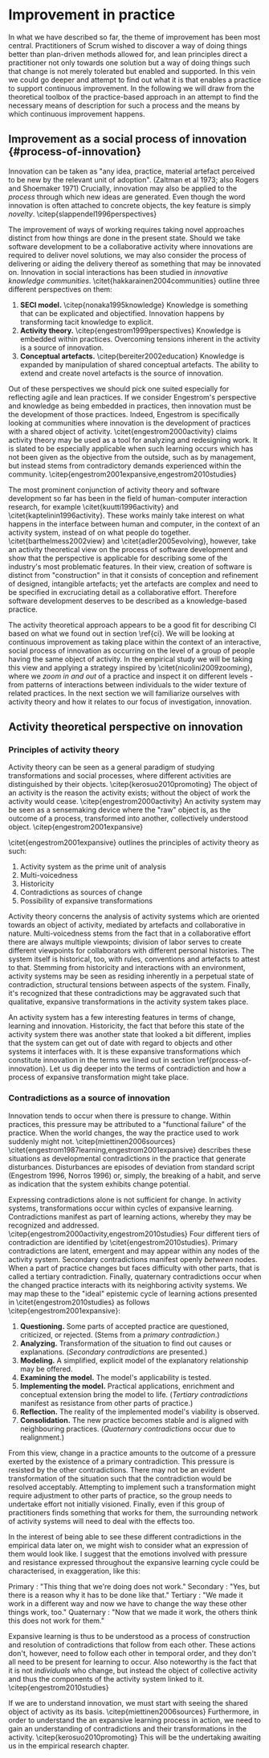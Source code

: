 
# Improvement in practice

In what we have described so far, the theme of improvement has been most central. Practitioners of Scrum wished to discover a way of doing things better than plan-driven methods allowed for, and lean principles direct a practitioner not only towards one solution but a way of doing things such that change is not merely tolerated but enabled and supported. In this vein we could go deeper and attempt to find out what it is that enables a practice to support continuous improvement. In the following we will draw from the theoretical toolbox of the practice-based approach in an attempt to find the necessary means of description for such a process and the means by which continuous improvement happens.

## Improvement as a social process of innovation {#process-of-innovation}

Innovation can be taken as "any idea, practice, material artefact perceived to be new by the relevant unit of adoption". <!-- FIXME: Sources --> (Zaltman et al 1973; also Rogers and Shoemaker 1971) Crucially, innovation may also be applied to the *process* through which new ideas are generated. Even though the word innovation is often attached to concrete objects, the key feature is simply *novelty*. \citep{slappendel1996perspectives}

<!--
- This characterisation of continuous improvement as *continuous innovation*, where the focus is on learning and knowledge management, is not a new one. \citet{boer2003continuous} observe that the field of research has been migrating towards that direction from the earlier *kaizen* or "shop floor CI" approach focused perspective.
-->

The improvement of ways of working requires taking novel approaches distinct from how things are done in the present state. Should we take software development to be a collaborative activity where innovations are required to deliver novel solutions, we may also consider the process of delivering or aiding the delivery thereof as something that may be innovated on. Innovation in social interactions has been studied in *innovative knowledge communities*. \citet{hakkarainen2004communities} outline three different perspectives on them:

1. **SECI model.** \citep{nonaka1995knowledge} Knowledge is something that can be explicated and objectified. Innovation happens by transforming tacit knowledge to explicit.
2. **Activity theory.** \citep{engestrom1999perspectives} Knowledge is embedded within practices. Overcoming tensions inherent in the activity is a source of innovation.
3. **Conceptual artefacts.** \citep{bereiter2002education} Knowledge is expanded by manipulation of shared conceptual artefacts. The ability to extend and create novel artefacts is the source of innovation.

Out of these perspectives we should pick one suited especially for reflecting agile and lean practices. If we consider Engestrom's perspective and knowledge as being embedded in practices, then innovation must be the development of those practices. Indeed, Engestrom is specifically looking at communities where innovation is the development of practices with a shared object of activity. \citet{engestrom2000activity} claims activity theory may be used as a tool for analyzing and redesigning work. It is slated to be especially applicable when such learning occurs which has not been given as the objective from the outside, such as by management, but instead stems from contradictory demands experienced within the community. \citep{engestrom2001expansive,engestrom2010studies}

The most prominent conjunction of activity theory and software development so far has been in the field of human-computer interaction research, for example \citet{kuutti1996activity} and \citet{kaptelinin1996activity}. These works mainly take interest on what happens in the interface between human and computer, in the context of an activity system, instead of on what people do together. \citet{barthelmess2002view} and \citet{adler2005evolving}, however, take an activity theoretical view on the process of software development and show that the perspective is applicable for describing some of the industry's most problematic features. In their view, creation of software is distinct from "construction" in that it consists of conception and refinement of designed, intangible artefacts; yet the artefacts are complex and need to be specified in excruciating detail as a collaborative effort. Therefore software development deserves to be described as a knowledge-based practice.

The activity theoretical approach appears to be a good fit for describing CI based on what we found out in section \ref{ci}. We will be looking at continuous improvement as taking place within the context of an interactive, social process of innovation as occurring on the level of a group of people having the same object of activity. In the empirical study we will be taking this view and applying a strategy inspired by \citet{nicolini2009zooming}, where we *zoom in and out* of a practice and inspect it on different levels - from patterns of interactions between individuals to the wider texture of related practices. In the next section we will familiarize ourselves with activity theory and how it relates to our focus of investigation, innovation.

## Activity theoretical perspective on innovation

### Principles of activity theory

Activity theory can be seen as a general paradigm of studying transformations and social processes, where different activities are distinguished by their objects. \citep{kerosuo2010promoting} The object of an activity is the reason the activity exists; without the object of work the activity would cease. \citep{engestrom2000activity} An activity system may be seen as a sensemaking device where the "raw" object is, as the outcome of a process, transformed into another, collectively understood object. \citep{engestrom2001expansive}

\citet{engestrom2001expansive} outlines the principles of activity theory as such:

1. Activity system as the prime unit of analysis
2. Multi-voicedness
3. Historicity
4. Contradictions as sources of change
5. Possibility of expansive transformations

Activity theory concerns the analysis of activity systems which are oriented towards an object of activity, mediated by artefacts and collaborative in nature. Multi-voicedness stems from the fact that in a collaborative effort there are always multiple viewpoints; division of labor serves to create different viewpoints for collaborators with different personal histories. The system itself is historical, too, with rules, conventions and artefacts to attest to that. Stemming from historicity and interactions with an environment, activity systems may be seen as residing inherently in a perpetual state of contradiction, structural tensions between aspects of the system. Finally, it's recognized that these contradictions may be aggravated such that qualitative, expansive transformations in the activity system takes place.

An activity system has a few interesting features in terms of change, learning and innovation. Historicity, the fact that before this state of the activity system there was another state that looked a bit different, implies that the system can get out of date with regard to objects and other systems it interfaces with. It is these expansive transformations which constitute innovation in the terms we lined out in section \ref{process-of-innovation}. Let us dig deeper into the terms of contradiction and how a process of expansive transformation might take place.

### Contradictions as a source of innovation

Innovation tends to occur when there is pressure to change. Within practices, this pressure may be attributed to a "functional failure" of the practice. When the world changes, the way the practice used to work suddenly might not. \citep{miettinen2006sources} \citet{engestrom1987learning,engestrom2001expansive} describes these situations as developmental contradictions in the practice that generate disturbances. Disturbances are episodes of deviation from standard script <!-- FIXME: Sources --> (Engestrom 1996, Norros 1996) or, simply, the breaking of a habit, and serve as indication that the system exhibits change potential.

Expressing contradictions alone is not sufficient for change. In activity systems, transformations occur within cycles of expansive learning. Contradictions manifest as part of learning actions, whereby they may be recognized and addressed. \citep{engestrom2000activity,engestrom2010studies} Four different tiers of contradiction are identified by \citet{engestrom2010studies}. Primary contradictions are latent, emergent and may appear within any nodes of the activity system. Secondary contradictions manifest openly _between_ nodes. When a part of practice changes but faces difficulty with other parts, that is called a tertiary contradiction. Finally, quaternary contradictions occur when the changed practice interacts with its neighboring activity systems. We may map these to the "ideal" epistemic cycle of learning actions presented in \citet{engestrom2010studies} as follows \citep{engestrom2001expansive}:

<!-- TODO: expansive learning cycle visualization -->

1. **Questioning.** Some parts of accepted practice are questioned, criticized, or rejected. (Stems from a *primary contradiction*.)
2. **Analyzing.** Transformation of the situation to find out causes or explanations. (*Secondary contradictions* are presented.)
3. **Modeling.** A simplified, explicit model of the explanatory relationship may be offered.
4. **Examining the model.** The model's applicability is tested.
5. **Implementing the model.** Practical applications, enrichment and conceptual extension bring the model to life. (*Tertiary contradictions* manifest as resistance from other parts of practice.)
6. **Reflection.** The reality of the implemented model's viability is observed.
7. **Consolidation.** The new practice becomes stable and is aligned with neighbouring practices. (*Quaternary contradictions* occur due to realignment.)

From this view, change in a practice amounts to the outcome of a pressure exerted by the existence of a primary contradiction. This pressure is resisted by the other contradictions. There may not be an evident transformation of the situation such that the contradiction would be resolved acceptably. Attempting to implement such a transformation might require adjustment to other parts of practice, so the group needs to undertake effort not initially visioned. Finally, even if this group of practitioners finds something that works for them, the surrounding network of activity systems will need to deal with the effects too.

In the interest of being able to see these different contradictions in the empirical data later on, we might wish to consider what an expression of them would look like. I suggest that the emotions involved with pressure and resistance expressed throughout the expansive learning cycle could be characterised, in exaggeration, like this:

Primary
:   "This thing that we're doing does not work."
Secondary
:   "Yes, but there is a reason why it has to be done like that."
Tertiary
:   "We made it work in a different way and now we have to change the way these other things work, too."
Quaternary
:   "Now that we made it work, the others think this does not work for them."

Expansive learning is thus to be understood as a process of construction and resolution of contradictions that follow from each other. These actions don't, however, need to follow each other in temporal order, and they don't all need to be present for learning to occur. Also noteworthy is the fact that it is not *individuals* who change, but instead the object of collective activity and thus the components of the activity system linked to it. \citep{engestrom2010studies}

If we are to understand innovation, we must start with seeing the shared object of activity as its basis. \citep{miettinen2006sources} Furthermore, in order to understand the an expansive learning process in action, we need to gain an understanding of contradictions and their transformations in the activity. \citep{kerosuo2010promoting} This will be the undertaking awaiting us in the empirical research chapter.
